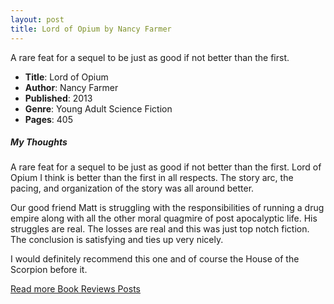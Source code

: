 ```yaml
---
layout: post
title: Lord of Opium by Nancy Farmer
---
```


A rare feat for a sequel to be just as good if not better than the first.

- **Title**: Lord of Opium
- **Author**: Nancy Farmer
- **Published**: 2013
- **Genre**: Young Adult Science Fiction
- **Pages**: 405

##### My Thoughts
A rare feat for a sequel to be just as good if not better than the first. Lord of Opium I think is better than the first in all respects. The story arc, the pacing, and organization of the story was all around better.

Our good friend Matt is struggling with the responsibilities of running a drug empire along with all the other moral quagmire of post apocalyptic life. His struggles are real. The losses are real and this was just top notch fiction. The conclusion is satisfying and ties up very nicely.

I would definitely recommend this one and of course the House of the Scorpion before it.


[Read more Book Reviews Posts](https://tactictalisman.github.io/book-reviews/)
